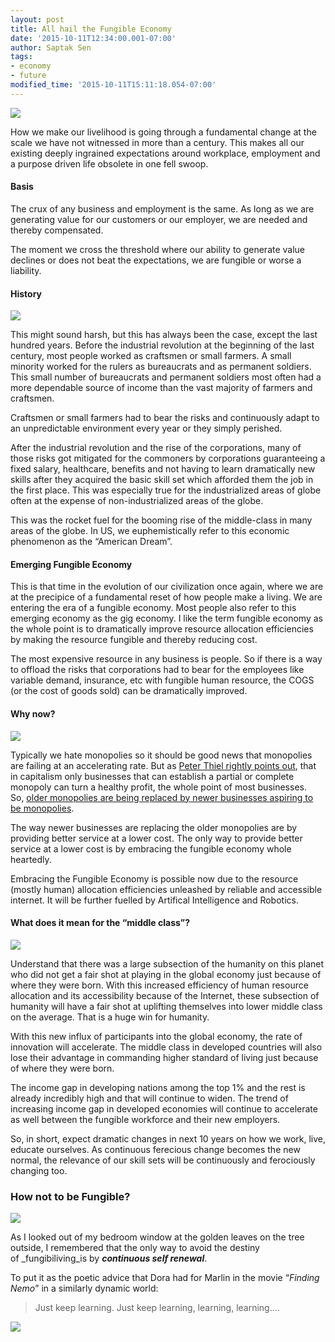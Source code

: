 ```yaml
---
layout: post
title: All hail the Fungible Economy
date: '2015-10-11T12:34:00.001-07:00'
author: Saptak Sen
tags:
- economy
- future
modified_time: '2015-10-11T15:11:18.054-07:00'
---
```


![](https://cdn-images-2.medium.com/max/1600/1*zRLZUyOsk53i2gXVjkM_OQ.jpeg)

How we make our livelihood is going through a fundamental change at the scale we have not witnessed in more than a century. This makes all our existing deeply ingrained expectations around workplace, employment and a purpose driven life obsolete in one fell swoop.

#### Basis

The crux of any business and employment is the same. As long as we are generating value for our customers or our employer, we are needed and thereby compensated.

The moment we cross the threshold where our ability to generate value declines or does not beat the expectations, we are fungible or worse a liability.

#### History

![](https://cdn-images-2.medium.com/max/1600/1*hvOAW0bqcMTn0NmQ3JGRvQ.jpeg)

This might sound harsh, but this has always been the case, except the last hundred years. Before the industrial revolution at the beginning of the last century, most people worked as craftsmen or small farmers. A small minority worked for the rulers as bureaucrats and as permanent soldiers. This small number of bureaucrats and permanent soldiers most often had a more dependable source of income than the vast majority of farmers and craftsmen.

Craftsmen or small farmers had to bear the risks and continuously adapt to an unpredictable environment every year or they simply perished.

After the industrial revolution and the rise of the corporations, many of those risks got mitigated for the commoners by corporations guaranteeing a fixed salary, healthcare, benefits and not having to learn dramatically new skills after they acquired the basic skill set which afforded them the job in the first place. This was especially true for the industrialized areas of globe often at the expense of non-industrialized areas of the globe.

This was the rocket fuel for the booming rise of the middle-class in many areas of the globe. In US, we euphemistically refer to this economic phenomenon as the “American Dream”.

#### Emerging Fungible Economy

This is that time in the evolution of our civilization once again, where we are at the precipice of a fundamental reset of how people make a living. We are entering the era of a fungible economy. Most people also refer to this emerging economy as the gig economy. I like the term fungible economy as the whole point is to dramatically improve resource allocation efficiencies by making the resource fungible and thereby reducing cost.

The most expensive resource in any business is people. So if there is a way to offload the risks that corporations had to bear for the employees like variable demand, insurance, etc with fungible human resource, the COGS (or the cost of goods sold) can be dramatically improved.

#### Why now?

![](https://cdn-images-2.medium.com/max/1600/1*OmWfnnnDehJENvtgxiAHjg.jpeg)

Typically we hate monopolies so it should be good news that monopolies are failing at an accelerating rate. But as [Peter Thiel rightly points out](http://www.wsj.com/articles/peter-thiel-competition-is-for-losers-1410535536), that in capitalism only businesses that can establish a partial or complete monopoly can turn a healthy profit, the whole point of most businesses. So, [older monopolies are being replaced by newer businesses aspiring to be monopolies](http://www.washingtonpost.com/blogs/wonkblog/wp/2014/06/20/taxi-medallions-have-been-the-best-investment-in-america-for-years-now-uber-may-be-changing-that).

The way newer businesses are replacing the older monopolies are by providing better service at a lower cost. The only way to provide better service at a lower cost is by embracing the fungible economy whole heartedly.

Embracing the Fungible Economy is possible now due to the resource (mostly human) allocation efficiencies unleashed by reliable and accessible internet. It will be further fuelled by Artifical Intelligence and Robotics.

#### What does it mean for the “middle class”?

![](https://cdn-images-2.medium.com/max/1600/1*z8PF_VGQVHijUxnGJXQDwA.jpeg)

Understand that there was a large subsection of the humanity on this planet who did not get a fair shot at playing in the global economy just because of where they were born. With this increased efficiency of human resource allocation and its accessibility because of the Internet, these subsection of humanity will have a fair shot at uplifting themselves into lower middle class on the average. That is a huge win for humanity.

With this new influx of participants into the global economy, the rate of innovation will accelerate. The middle class in developed countries will also lose their advantage in commanding higher standard of living just because of where they were born.

The income gap in developing nations among the top 1% and the rest is already incredibly high and that will continue to widen. The trend of increasing income gap in developed economies will continue to accelerate as well between the fungible workforce and their new employers.

So, in short, expect dramatic changes in next 10 years on how we work, live, educate ourselves. As continuous ferecious change becomes the new normal, the relevance of our skill sets will be continuously and ferociously changing too.

### How not to be Fungible?

![](https://cdn-images-2.medium.com/max/1600/1*O-pE04ggKe37lNlv6_2fEg.jpeg)

As I looked out of my bedroom window at the golden leaves on the tree outside, I remembered that the only way to avoid the destiny of _fungibiliving_is by **_continuous self renewal_**.

To put it as the poetic advice that Dora had for Marlin in the movie “_Finding Nemo_” in a similarly dynamic world:

> Just keep learning. Just keep learning, learning, learning….

![](https://cdn-images-2.medium.com/max/1600/1*8YpQhp1QUJMAUDFhhuet1A.gif)
